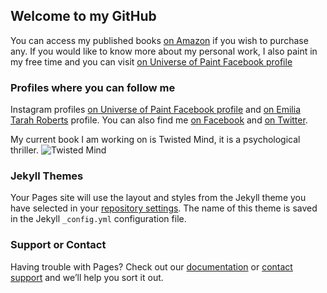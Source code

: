 ## Welcome to my GitHub

You can access my published books [on Amazon](https://www.amazon.co.uk/Emilia-Tarah-Roberts/e/B081Z7TG6Q/ref=dp_byline_cont_pop_book_1) if you wish to purchase any.
If you would like to know more about my personal work, I also paint in my free time and you can visit [on Universe of Paint Facebook profile](https://www.facebook.com/universeofpaint.ltd)

### Profiles where you can follow me 

Instagram profiles [on Universe of Paint Facebook profile](https://www.facebook.com/universeofpaint.ltd) and [on Emilia Tarah Roberts](https://www.instagram.com/emilia_tarah_roberts/) profile. You can also find me [on Facebook](https://www.facebook.com/emilyema.gusic) and [on Twitter](https://twitter.com/EmiliaRoberts99).


My current book I am working on is Twisted Mind, it is a psychological thriller.
![Twisted Mind](https://pbs.twimg.com/media/FDp_fLsXMAoz-sc?format=jpg&name=large![image](https://user-images.githubusercontent.com/93666606/140730555-e02dbb78-86be-42f3-95ef-da067396ac3c.png)
)



### Jekyll Themes

Your Pages site will use the layout and styles from the Jekyll theme you have selected in your [repository settings](https://github.com/EmaGusic/EmaGusic.github.io/settings/pages). The name of this theme is saved in the Jekyll `_config.yml` configuration file.

### Support or Contact

Having trouble with Pages? Check out our [documentation](https://docs.github.com/categories/github-pages-basics/) or [contact support](https://support.github.com/contact) and we’ll help you sort it out.
